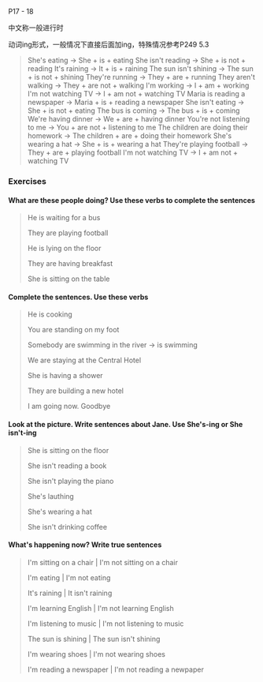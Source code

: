 P17 - 18

中文称一般进行时

动词ing形式，一般情况下直接后面加ing，特殊情况参考P249 5.3

> She's eating -> She + is + eating
> She isn't reading -> She + is not + reading
> It's raining -> It + is + raining
> The sun isn't shining -> The sun + is not + shining
> They're running -> They + are + running
> They aren't walking -> They + are not + walking
> I'm working -> I + am + working
> I'm not watching TV -> I + am not + watching TV
> Maria is reading a newspaper -> Maria + is + reading a newspaper
> She isn't eating -> She + is not + eating
> The bus is coming -> The bus + is + coming
> We're having dinner -> We + are + having dinner
> You're not listening to me -> You + are not + listening to me
> The children are doing their homework -> The children + are + doing their homework
> She's wearing a hat -> She + is + wearing a hat
> They're playing football -> They + are + playing football
> I'm not watching TV -> I + am not + watching TV

### Exercises
#### What are these people doing? Use these verbs to complete the sentences

> He is waiting for a bus
>
> They are playing football
>
> He is lying on the floor
>
> They are having breakfast
>
> She is sitting on the table

#### Complete the sentences. Use these verbs

> He is cooking
>
> You are standing on my foot
>
> Somebody are swimming in the river -> is swimming
>
> We are staying at the Central Hotel
>
> She is having a shower
>
> They are building a new hotel
>
> I am going now. Goodbye

#### Look at the picture. Write sentences about Jane. Use She's-ing or She isn't-ing

> She is sitting on the floor
>
> She isn't reading a book
>
> She isn't playing the piano
>
> She's lauthing
>
> She's wearing a hat
>
> She isn't drinking coffee

#### What's happening now? Write true sentences

> I'm sitting on a chair | I'm not sitting on a chair
>
> I'm eating | I'm not eating
>
> It's raining | It isn't raining
>
> I'm learning English | I'm not learning English
>
> I'm listening to music | I'm not listening to music
>
> The sun is shining | The sun isn't shining
>
> I'm wearing shoes | I'm not wearing shoes
>
> I'm reading a newspaper | I'm not reading a newpaper

